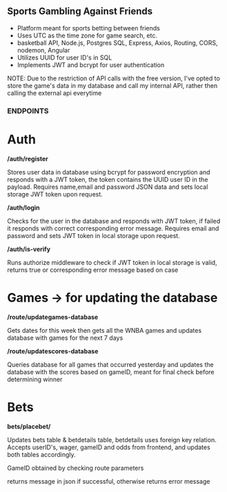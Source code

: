 ## Sports Gambling Against Friends

- Platform meant for sports betting between friends
- Uses UTC as the time zone for game search, etc.
- basketball API, Node.js, Postgres SQL, Express, Axios, Routing, CORS, nodemon, Angular
- Utilizes UUID for user ID's in SQL
- Implements JWT and bcrypt for user authentication

NOTE: Due to the restriction of API calls with the free version, I've opted to store the game's data in my database and call my internal API, rather then calling the external api everytime

### ENDPOINTS

# Auth
**/auth/register**

Stores user data in database using bcrypt for password encryption and responds with a JWT token, the token contains the UUID user ID in the payload.
Requires name,email and password JSON data and sets local storage JWT token upon request.

**/auth/login**

Checks for the user in the database and responds with JWT token, if failed it responds with correct corresponding error message.
Requires email and password and sets JWT token in local storage upon request.

**/auth/is-verify**

Runs authorize middleware to check if JWT token in local storage is valid, returns true or corresponding error message based on case


# Games -> for updating the database

**/route/updategames-database**

Gets dates for this week then gets all the WNBA games and updates database with games for the next 7 days

**/route/updatescores-database**

Queries database for all games that occurred yesterday and updates the database with the scores based on gameID, meant for final check before determining winner

# Bets

**bets/placebet/**

Updates bets table & betdetails table, betdetails uses foreign key relation.
Accepts userID's, wager, gameID and odds from frontend, and updates both tables accordingly.

GameID obtained by checking route parameters 

returns message in json if successful, otherwise returns error message




